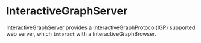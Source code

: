 # InteractiveGraphServer
InteractiveGraphServer provides a InteractiveGraphProtocol(IGP) supported web server,
which `interact` with a InteractiveGraphBrowser.
